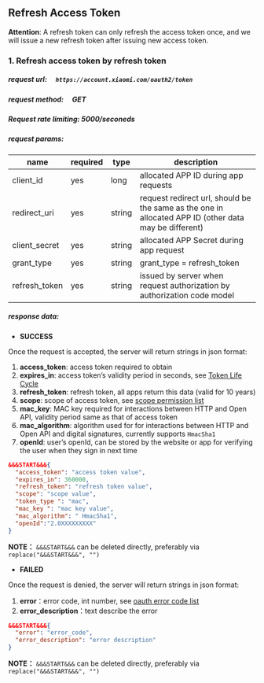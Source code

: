 ## Refresh Access Token

__Attention__: A refresh token can only refresh the access token once, and we will issue a new refresh token after issuing new access token.

### 1. Refresh access token by refresh token
##### request url: &emsp;`https://account.xiaomi.com/oauth2/token`
##### request method: &emsp;GET
##### Request rate limiting: 5000/seconeds
##### request params:

name | required | type | description
---|--- | --- | ---
client_id | yes | long | allocated ​APP ID​ during app requests
redirect_uri | yes | string | request redirect url, should be the same as the one in allocated APP ID (other data may be different)
client_secret | yes | string | allocated APP Secret during app request
grant_type | yes | string | grant_type = refresh_token
refresh_token | yes | string | issued by server when request authorization by authorization code model

##### response data:

- __SUCCESS__

Once the request is accepted, the server will return strings in json format:

1. __access_token__: access token required to obtain
2. __expires_in__: access token’s validity period in seconds, see [Token Life Cycle](token-life-cycle.html)
3. __refresh_token__: refresh token, all apps return this data (valid for 10 years)
4. __scope__: scope of access token, see [scope permission​ list](scope-list.html)
5. __mac_key__: MAC key required for interactions between HTTP and Open API, validity period same as that of access token
6. __mac_algorithm__: algorithm used for for interactions between HTTP and Open API and digital signatures, currently supports `HmacSha1`
7. __openId__: user’s openId, can be stored by the website or app for verifying the user when they sign in next time

```json
&&&START&&&{
  "access_token": "access token value",
  "expires_in": 360000,
  "refresh_token": "refresh token value",
  "scope": "scope value",
  "token_type ": "mac",
  "mac_key ": "mac key value",
  "mac_algorithm": " HmacSha1",
  "openId":"2.0XXXXXXXXX"
}
```

__NOTE：__ `&&&​START​&&&`  can be deleted directly, preferably via `replace("&&&START&&&", "")`

- __FAILED__

Once the request is denied, the server will return strings in json format:

1. __error__：error code, int number, see ​[oauth error code list](error-code.html)
2. __error_description__：text describe the error

```json
&&&START&&&{
  "error": "error_code",
  "error_description": "error description"
}
```

__NOTE：__ `&&&​START​&&&`  can be deleted directly, preferably via `replace("&&&START&&&", "")`
